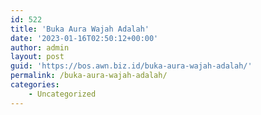 ```yaml
---
id: 522
title: 'Buka Aura Wajah Adalah'
date: '2023-01-16T02:50:12+00:00'
author: admin
layout: post
guid: 'https://bos.awn.biz.id/buka-aura-wajah-adalah/'
permalink: /buka-aura-wajah-adalah/
categories:
    - Uncategorized
---
```


